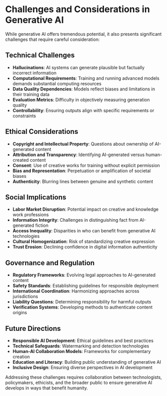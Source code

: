 # Challenges and Considerations in Generative AI

While generative AI offers tremendous potential, it also presents significant challenges that require careful consideration:

## Technical Challenges

- **Hallucinations**: AI systems can generate plausible but factually incorrect information
- **Computational Requirements**: Training and running advanced models demands substantial computing resources
- **Data Quality Dependencies**: Models reflect biases and limitations in their training data
- **Evaluation Metrics**: Difficulty in objectively measuring generation quality
- **Controllability**: Ensuring outputs align with specific requirements or constraints

## Ethical Considerations

- **Copyright and Intellectual Property**: Questions about ownership of AI-generated content
- **Attribution and Transparency**: Identifying AI-generated versus human-created content
- **Consent**: Use of creative works for training without explicit permission
- **Bias and Representation**: Perpetuation or amplification of societal biases
- **Authenticity**: Blurring lines between genuine and synthetic content

## Social Implications

- **Labor Market Disruption**: Potential impact on creative and knowledge work professions
- **Information Integrity**: Challenges in distinguishing fact from AI-generated fiction
- **Access Inequality**: Disparities in who can benefit from generative AI technologies
- **Cultural Homogenization**: Risk of standardizing creative expression
- **Trust Erosion**: Declining confidence in digital information authenticity

## Governance and Regulation

- **Regulatory Frameworks**: Evolving legal approaches to AI-generated content
- **Safety Standards**: Establishing guidelines for responsible deployment
- **International Coordination**: Harmonizing approaches across jurisdictions
- **Liability Questions**: Determining responsibility for harmful outputs
- **Verification Systems**: Developing methods to authenticate content origins

## Future Directions

- **Responsible AI Development**: Ethical guidelines and best practices
- **Technical Safeguards**: Watermarking and detection technologies
- **Human-AI Collaboration Models**: Frameworks for complementary creation
- **Education and Literacy**: Building public understanding of generative AI
- **Inclusive Design**: Ensuring diverse perspectives in AI development

Addressing these challenges requires collaboration between technologists, policymakers, ethicists, and the broader public to ensure generative AI develops in ways that benefit humanity.

